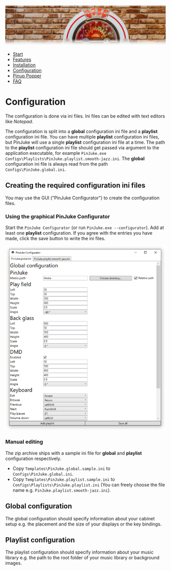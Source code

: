 ![Jukebox](images/jukebox-header.png)

- [Start](index.md)
- [Features](FEATURES.md)
- [Installation](INSTALLATION.md)
- [Configuration](CONFIGURATION.md)
- [Pinup Popper](PINUP-POPPER.md)
- [FAQ](FAQ.md)

# Configuration

The configuration is done via ini files. Ini files can be edited with text editors like *Notepad*.

The configuration is split into a **global** configuration ini file and a **playlist** configuration ini file. You can have multiple **playlist** configuration ini files, but PinJuke will use a single **playlist** configuration ini file at a time. The path to the **playlist** configuration ini file should get passed via argument to the application executable, for example `PinJuke.exe Configs\Playlists\PinJuke.playlist.smooth-jazz.ini`. The **global** configuration ini file is always read from the path `Configs\PinJuke.global.ini`.

## Creating the required configuration ini files

You may use the GUI ("PinJuke Configurator") to create the configuration files.

### Using the graphical PinJuke Configurator

Start the `PinJuke Configurator` (or run `PinJuke.exe --configurator`). Add at least one **playlist** configuration. If you agree with the entries you have made, click the save button to write the ini files.

![Window of the PinJuke Configurator](images/configurator-1.png)

### Manual editing

The zip archive ships with a sample ini file for **global** and **playlist** configuration respectively.

- Copy `Templates\PinJuke.global.sample.ini` to `Configs\PinJuke.global.ini`.
- Copy `Templates\PinJuke.playlist.sample.ini` to `Configs\Playlists\PinJuke.playlist.ini` (You can freely choose the file name e.g. `PinJuke.playlist.smooth-jazz.ini`).

## Global configuration

The global configuration should specify information about your cabinet setup e.g. the placement and the size of your displays or the key bindings.

## Playlist configuration

The playlist configuration should specify information about your music library e.g. the path to the root folder of your music library or background images.
